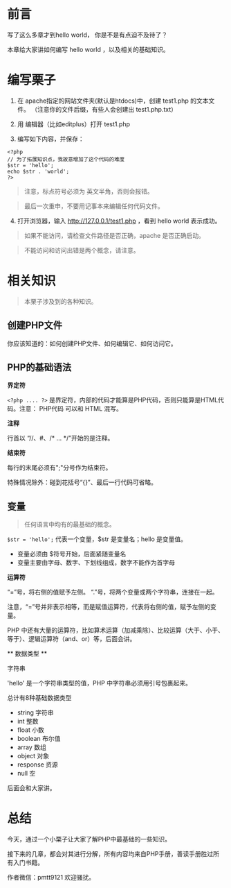 # 前言

写了这么多章才到hello world， 你是不是有点迫不及待了？

本章给大家讲如何编写 hello world ，以及相关的基础知识。

# 编写栗子

1. 在 apache指定的网站文件夹(默认是htdocs)中，创建 test1.php 的文本文件。
（注意你的文件后缀，有些人会创建出 test1.php.txt）

2. 用 编辑器（比如editplus）打开 test1.php

3. 编写如下内容，并保存：

```
<?php
// 为了拓展知识点，我故意增加了这个代码的难度
$str = 'hello';
echo $str . 'world';
?>
```

> 注意，标点符号必须为 英文半角，否则会报错。

> 最后一次重申，不要用记事本来编辑任何代码文件。

4. 打开浏览器，输入 http://127.0.0.1/test1.php ，看到 hello world 表示成功。

> 如果不能访问，请检查文件路径是否正确，apache 是否正确启动。

> 不能访问和访问出错是两个概念，请注意。

# 相关知识

> 本栗子涉及到的各种知识。

## 创建PHP文件 

你应该知道的：如何创建PHP文件、如何编辑它、如何访问它。

## PHP的基础语法 

**界定符**

```<?php .... ?>``` 是界定符，内部的代码才能算是PHP代码，否则只能算是HTML代码。注意： PHP代码 可以和 HTML 混写。

**注释**

行首以 “//、#、/* ... */”开始的是注释。

**结束符**

每行的末尾必须有";"分号作为结束符。

特殊情况除外：碰到花括号“{}”、最后一行代码可省略。

## 变量 

> 任何语言中均有的最基础的概念。

```$str = 'hello';``` 代表一个变量，$str 是变量名；hello 是变量值。

- 变量必须由 $符号开始，后面紧随变量名
- 变量主要由字母、数字、下划线组成，数字不能作为首字母

**运算符**

“=”号，将右侧的值赋予左侧。
“.”号，将两个变量或两个字符串，连接在一起。

注意，“=”号并非表示相等，而是赋值运算符，代表将右侧的值，赋予左侧的变量。

PHP 中还有大量的运算符，比如算术运算（加减乘除）、比较运算（大于、小于、等于）、逻辑运算符（and、or）等，后面会讲。

** 数据类型 **

字符串

'hello' 是一个字符串类型的值，PHP 中字符串必须用引号包裹起来。

总计有8种基础数据类型

- string 字符串
- int 整数
- float 小数
- boolean 布尔值
- array 数组
- object 对象
- response 资源
- null 空

后面会和大家讲。

# 总结

今天，通过一个小栗子让大家了解PHP中最基础的一些知识。

接下来的几章，都会对其进行分解，所有内容均来自PHP手册，善读手册胜过所有入门书籍。

作者微信：pmtt9121 欢迎骚扰。
